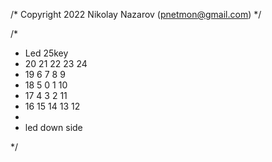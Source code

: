 /* Copyright 2022 Nikolay Nazarov (pnetmon@gmail.com)
 */


/* 
* Led 25key
* 20 21 22 23 24
* 19  6  7  8  9
* 18  5  0  1 10
* 17  4  3  2 11
* 16 15 14 13 12
*
* led down side

 */
